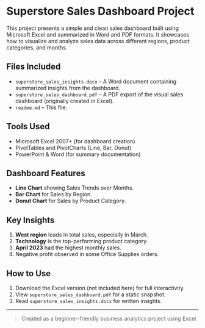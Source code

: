# Superstore Sales Dashboard Project

This project presents a simple and clean sales dashboard built using Microsoft Excel and summarized in Word and PDF formats. It showcases how to visualize and analyze sales data across different regions, product categories, and months.

## Files Included

- `superstore_sales_insights.docx` – A Word document containing summarized insights from the dashboard.
- `superstore_sales_dashboard.pdf` – A PDF export of the visual sales dashboard (originally created in Excel).
- `readme.md` – This file.

## Tools Used

- Microsoft Excel 2007+ (for dashboard creation)
- PivotTables and PivotCharts (Line, Bar, Donut)
- PowerPoint & Word (for summary documentation)

## Dashboard Features

- **Line Chart** showing Sales Trends over Months.
- **Bar Chart** for Sales by Region.
- **Donut Chart** for Sales by Product Category.

## Key Insights

1. **West region** leads in total sales, especially in March.
2. **Technology** is the top-performing product category.
3. **April 2023** had the highest monthly sales.
4. Negative profit observed in some Office Supplies orders.

## How to Use

1. Download the Excel version (not included here) for full interactivity.
2. View `superstore_sales_dashboard.pdf` for a static snapshot.
3. Read `superstore_sales_insights.docx` for written insights.

---

> Created as a beginner-friendly business analytics project using Excel.
